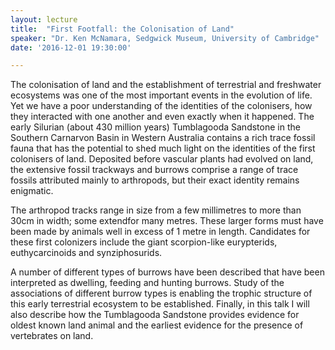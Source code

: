 ```yaml
---
layout: lecture
title:  "First Footfall: the Colonisation of Land"
speaker: "Dr. Ken McNamara, Sedgwick Museum, University of Cambridge"
date: '2016-12-01 19:30:00'

---
```

The colonisation of land and the establishment of terrestrial and freshwater ecosystems was one of the most important events in the evolution of life. Yet we have a poor understanding of the identities of the colonisers, how they interacted with one another and even exactly when it happened. The early Silurian (about 430 million years) Tumblagooda Sandstone in the Southern Carnarvon Basin in Western Australia contains a rich trace fossil fauna that has the potential to shed much light on the identities of the first colonisers of land. Deposited before vascular plants had evolved on land, the extensive fossil trackways and burrows comprise a range of trace fossils attributed mainly to arthropods, but their exact identity remains enigmatic.

The arthropod tracks range in size from a few millimetres to more than 30cm in width; some extendfor many metres. These larger forms must have been made by animals well in excess of 1 metre in length. Candidates for these first colonizers include the giant scorpion-like eurypterids, euthycarcinoids and synziphosurids.

A number of different types of burrows have been described that have been interpreted as dwelling, feeding and hunting burrows. Study of the associations of different burrow types is enabling the trophic structure of this early terrestrial ecosystem to be established. Finally, in this talk I will also describe how the Tumblagooda Sandstone provides evidence for oldest known land animal and the earliest evidence for the presence of vertebrates on land.

